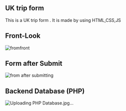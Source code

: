 ## UK trip form
This is a UK trip form . It is made by using HTML,CSS,JS
## Front-Look
![fromfront](https://github.com/user-attachments/assets/e0aedfcf-bed3-441a-93c3-ff18203e94ce)
## Form after Submit
![from after submitting](https://github.com/user-attachments/assets/6917ca8a-7af5-4153-8fa4-77008f9ffe09)
## Backend Database (PHP)
![Uploading PHP Database.jpg…]()
